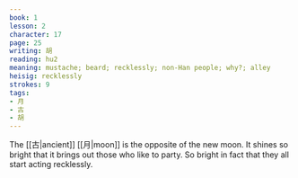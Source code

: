 ```yaml
---
book: 1
lesson: 2
character: 17
page: 25
writing: 胡
reading: hu2
meaning: mustache; beard; recklessly; non-Han people; why?; alley
heisig: recklessly
strokes: 9
tags:
- 月
- 古
- 胡
---
```


The [[古|ancient]] [[月|moon]] is the opposite of the new moon. It shines so bright that it brings out those who like to party. So bright in fact that they all start acting recklessly.